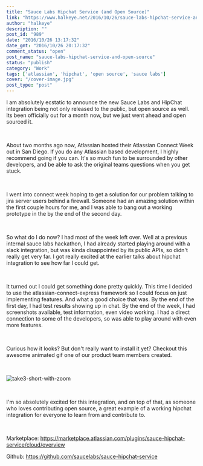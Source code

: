```yaml
---
title: "Sauce Labs Hipchat Service (and Open Source)"
link: "https://www.halkeye.net/2016/10/26/sauce-labs-hipchat-service-and-open-source/"
author: "halkeye"
description: ""
post_id: "989"
date: "2016/10/26 13:17:32"
date_gmt: "2016/10/26 20:17:32"
comment_status: "open"
post_name: "sauce-labs-hipchat-service-and-open-source"
status: "publish"
category: "Work"
tags: ['atlassian', 'hipchat', 'open source', 'sauce labs']
cover: "/cover-image.jpg"
post_type: "post"
---
```


I am absolutely ecstatic to announce the new Sauce Labs and HipChat integration being not only released to the public, but open source as well. Its been officially out for a month now, but we just went ahead and open sourced it.




 




About two months ago now, Atlassian hosted their Atlassian Connect Week out in San Diego. If you do any Atlassian based development, I highly recommend going if you can. It's so much fun to be surrounded by other developers, and be able to ask the original teams questions when you get stuck.







 




I went into connect week hoping to get a solution for our problem talking to jira server users behind a firewall. Someone had an amazing solution within the first couple hours for me, and I was able to bang out a working prototype in the by the end of the second day.




 




So what do I do now? I had most of the week left over. Well at a previous internal sauce labs hackathon, I had already started playing around with a slack integration, but was kinda disappointed by its public APIs, so didn't really get very far. I got really excited at the earlier talks about hipchat integration to see how far I could get.




 




It turned out I could get something done pretty quickly. This time I decided to use the atlassian-connect-express framework so I could focus on just implementing features. And what a good choice that was. By the end of the first day, I had test results showing up in chat. By the end of the week, I had screenshots available, test information, even video working. I had a direct connection to some of the developers, so was able to play around with even more features.




 




Curious how it looks? But don't really want to install it yet? Checkout this awesome animated gif one of our product team members created.




 




![take3-short-with-zoom](https://www.halkeye.net/files/2016/10/Take3-Short-with-zoom.gif)




 




I'm so absolutely excited for this integration, and on top of that, as someone who loves contributing open source, a great example of a working hipchat integration for everyone to learn from and contribute to.




 




Marketplace: <https://marketplace.atlassian.com/plugins/sauce-hipchat-service/cloud/overview>




Github: <https://github.com/saucelabs/sauce-hipchat-service>